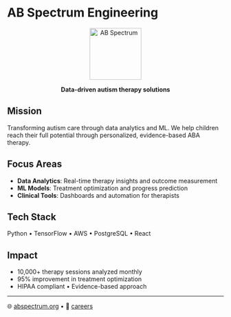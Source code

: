 # AB Spectrum Engineering

<div align="center">
  <img src="https://github.com/AB-Spectrum.png" alt="AB Spectrum" width="120"/>

  **Data-driven autism therapy solutions**
</div>

## Mission
Transforming autism care through data analytics and ML. We help children reach their full potential through personalized, evidence-based ABA therapy.

## Focus Areas
- **Data Analytics**: Real-time therapy insights and outcome measurement
- **ML Models**: Treatment optimization and progress prediction
- **Clinical Tools**: Dashboards and automation for therapists

## Tech Stack
Python • TensorFlow • AWS • PostgreSQL • React

## Impact
- 10,000+ therapy sessions analyzed monthly
- 95% improvement in treatment optimization
- HIPAA compliant • Evidence-based approach

---
🌐 [abspectrum.org](https://www.abspectrum.org) • 📧 [careers](https://www.abspectrum.org/careers)